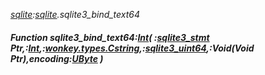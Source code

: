 _[sqlite](../../modules/sqlite/sqlite-module.md):[sqlite](../../modules/sqlite/sqlite-module.md).sqlite3\_bind\_text64_
##### Function sqlite3\_bind\_text64:[Int](../../modules/wonkey/wonkey-types-int.md)( :[sqlite3_stmt](../../modules/sqlite/sqlite-sqlite3_stmt.md) Ptr,:[Int](../../modules/wonkey/wonkey-types-int.md),:[wonkey.types.Cstring](../../modules/wonkey/wonkey-types-cstring.md),:[sqlite3_uint64](../../modules/sqlite/sqlite-sqlite3_uint64.md),:Void(Void Ptr),encoding:[UByte](../../modules/wonkey/wonkey-types-ubyte.md) )
